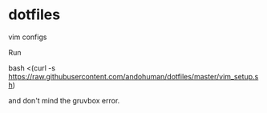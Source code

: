 # dotfiles
vim configs

Run 

bash <(curl -s https://raw.githubusercontent.com/andohuman/dotfiles/master/vim_setup.sh)

and don't mind the gruvbox error.

